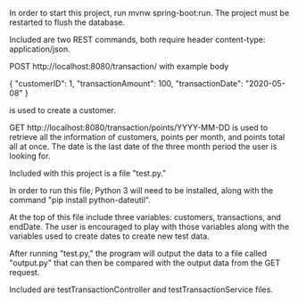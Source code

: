 In order to start this project, run mvnw spring-boot:run.
The project must be restarted to flush the database.

Included are two REST commands, both require header content-type: application/json. 

POST http://localhost:8080/transaction/ with example body

{
	"customerID": 1,
	"transactionAmount": 100,
	"transactionDate": "2020-05-08"
}

is used to create a customer.

GET http://localhost:8080/transaction/points/YYYY-MM-DD
is used to retrieve all the information of customers, points per month,
and points total all at once.
The date is the last date of the three month period the user is looking for.

Included with this project is a file "test.py."

In order to run this file, Python 3 will need to be installed, along with 
the command "pip install python-dateutil".

At the top of this file include three variables:
customers, transactions, and endDate.
The user is encouraged to play with those variables along with
the variables used to create dates to create new test data.

After running "test.py," the program will output the data
to a file called "output.py" that can then be compared with 
the output data from the GET request.

Included are testTransactionController and testTransactionService files.